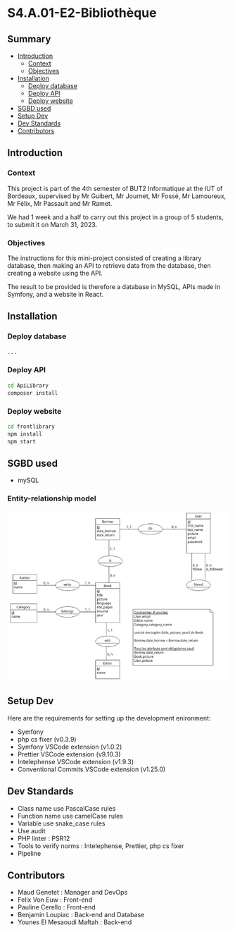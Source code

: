 # S4.A.01-E2-Bibliothèque

## Summary

* [Introduction](#introduction)
  * [Context](#context)
  * [Objectives](#objectives)
* [Installation](#installation)
    * [Deploy database](#deploy-database)
    * [Deploy API](#deploy-api)
    * [Deploy website](#deploy-website)
* [SGBD used](#sgbd-used)
* [Setup Dev](#setup-dev)
* [Dev Standards](#dev-standards)
* [Contributors](#contributors)

## Introduction

### Context
This project is part of the 4th semester of BUT2 Informatique at the IUT of Bordeaux, supervised by Mr Guibert, Mr Journet, Mr Fossé, Mr Lamoureux, Mr Félix, Mr Passault and Mr Ramet.

We had 1 week and a half to carry out this project in a group of 5 students, to submit it on March 31, 2023.

### Objectives
The instructions for this mini-project consisted of creating a library database, then making an API to retrieve data from the database, then creating a website using the API.

The result to be provided is therefore a database in MySQL, APIs made in Symfony, and a website in React.

## Installation

### Deploy database

```bash
...
```

### Deploy API

```bash
cd ApiLibrary
composer install
```

### Deploy website

```bash
cd frontlibrary
npm install
npm start
```

## SGBD used

- mySQL

### Entity-relationship model

![model](images/schema_bd.png)

## Setup Dev

Here are the requirements for setting up the development enironment:

- Symfony
- php cs fixer (v0.3.9)
- Symfony VSCode extension (v1.0.2)
- Prettier VSCode extension (v9.10.3)
- Intelephense VSCode extension (v1.9.3)
- Conventional Commits VSCode extension (v1.25.0)

## Dev Standards

- Class name use PascalCase rules
- Function name use camelCase rules
- Variable use snake_case rules
- Use audit
- PHP linter : PSR12
- Tools to verify norms : Intelephense, Prettier, php cs fixer
- Pipeline

## Contributors
- Maud Genetet : Manager and DevOps
- Felix Von Euw : Front-end
- Pauline Cerello : Front-end
- Benjamin Loupiac : Back-end and Database
- Younes El Mesaoudi Maftah : Back-end
